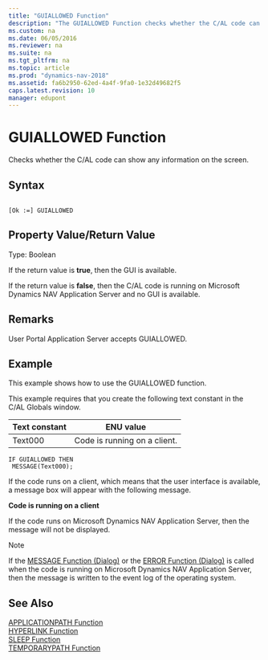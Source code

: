 ```yaml
---
title: "GUIALLOWED Function"
description: "The GUIALLOWED Function checks whether the C/AL code can show any information on the screen."
ms.custom: na
ms.date: 06/05/2016
ms.reviewer: na
ms.suite: na
ms.tgt_pltfrm: na
ms.topic: article
ms.prod: "dynamics-nav-2018"
ms.assetid: fa6b2950-62ed-4a4f-9fa0-1e32d49682f5
caps.latest.revision: 10
manager: edupont
---
```

# GUIALLOWED Function
Checks whether the C/AL code can show any information on the screen.  
  
## Syntax  
  
```  
  
[Ok :=] GUIALLOWED  
```  
  
## Property Value/Return Value  
 Type: Boolean  
  
 If the return value is **true**, then the GUI is available.  
  
 If the return value is **false**, then the C/AL code is running on Microsoft Dynamics NAV Application Server and no GUI is available.  
  
## Remarks  
 User Portal Application Server accepts GUIALLOWED.  
  
## Example  
 This example shows how to use the GUIALLOWED function.  
  
 This example requires that you create the following text constant in the C/AL Globals window.  
  
|Text constant|ENU value|  
|-------------------|---------------|  
|Text000|Code is running on a client.|  
  
```  
IF GUIALLOWED THEN  
 MESSAGE(Text000);  
```  
  
 If the code runs on a client, which means that the user interface is available, a message box will appear with the following message.  
  
 **Code is running on a client**  
  
 If the code runs on Microsoft Dynamics NAV Application Server, then the message will not be displayed.  
  
> [!NOTE]  
>  If the [MESSAGE Function \(Dialog\)](MESSAGE-Function--Dialog-.md) or the [ERROR Function \(Dialog\)](ERROR-Function--Dialog-.md) is called when the code is running on Microsoft Dynamics NAV Application Server, then the message is written to the event log of the operating system.  
  
## See Also  
 [APPLICATIONPATH Function](APPLICATIONPATH-Function.md)   
 [HYPERLINK Function](HYPERLINK-Function.md)   
 [SLEEP Function](SLEEP-Function.md)   
 [TEMPORARYPATH Function](TEMPORARYPATH-Function.md)